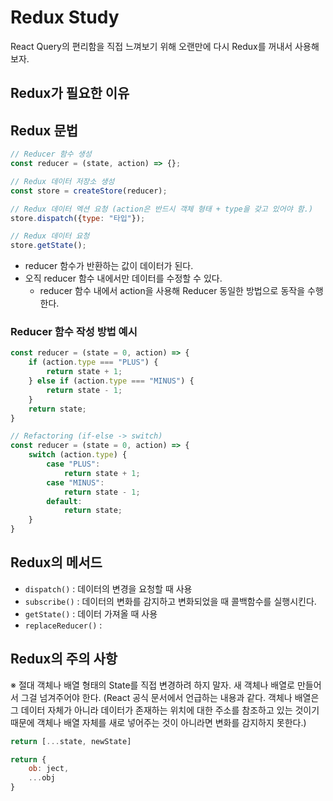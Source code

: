 # Redux Study

React Query의 편리함을 직접 느껴보기 위해 오랜만에 다시 Redux를 꺼내서 사용해보자.

## Redux가 필요한 이유

## Redux 문법

```jsx
// Reducer 함수 생성
const reducer = (state, action) => {};

// Redux 데이터 저장소 생성
const store = createStore(reducer);

// Redux 데이터 엑션 요청 (action은 반드시 객체 형태 + type을 갖고 있어야 함.)
store.dispatch({type: "타입"});

// Redux 데이터 요청
store.getState();
```

- reducer 함수가 반환하는 값이 데이터가 된다.
- 오직 reducer 함수 내에서만 데이터를 수정할 수 있다.
    - reducer 함수 내에서 action을 사용해 Reducer 동일한 방법으로 동작을 수행한다.

### Reducer 함수 작성 방법 예시

```jsx
const reducer = (state = 0, action) => {
	if (action.type === "PLUS") {
		return state + 1;
	} else if (action.type === "MINUS") {
		return state - 1;
	}
	return state;
}

// Refactoring (if-else -> switch)
const reducer = (state = 0, action) => {
	switch (action.type) {
		case "PLUS":
			return state + 1;
		case "MINUS":
			return state - 1;
		default:
			return state;
	}
}

```

## Redux의 메서드

- `dispatch()` : 데이터의 변경을 요청할 때 사용
- `subscribe()` : 데이터의 변화를 감지하고 변화되었을 때 콜백함수를 실행시킨다.
- `getState()` : 데이터 가져올 때 사용
- `replaceReducer()` :

## Redux의 주의 사항

※ 절대 객체나 배열 형태의 State를 직접 변경하려 하지 말자. 새 객체나 배열로 만들어서 그걸 넘겨주어야 한다. (React 공식 문서에서 언급하는 내용과 같다. 객체나 배열은 그 데이터 자체가 아니라 데이터가 존재하는 위치에 대한 주소를 참조하고 있는 것이기 때문에 객체나 배열 자체를 새로 넣어주는 것이 아니라면 변화를 감지하지 못한다.)

```jsx
return [...state, newState]

return {
	ob: ject,
	...obj
}
```